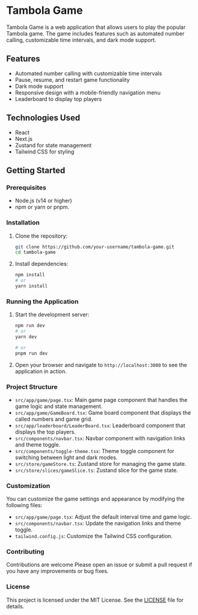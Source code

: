 # Tambola Game

Tambola Game is a web application that allows users to play the popular Tambola game. The game includes features such as automated number calling, customizable time intervals, and dark mode support.

## Features

- Automated number calling with customizable time intervals
- Pause, resume, and restart game functionality
- Dark mode support
- Responsive design with a mobile-friendly navigation menu
- Leaderboard to display top players

## Technologies Used

- React
- Next.js
- Zustand for state management
- Tailwind CSS for styling

## Getting Started

### Prerequisites

- Node.js (v14 or higher)
- npm or yarn or pnpm.

### Installation

1. Clone the repository:

   ```bash
   git clone https://github.com/your-username/tambola-game.git
   cd tambola-game
   ```

2. Install dependencies:

   ```bash
   npm install
   # or
   yarn install
   ```

### Running the Application

1. Start the development server:

   ```bash
   npm run dev
   # or
   yarn dev

   # or
   pnpm run dev
   ```

2. Open your browser and navigate to `http://localhost:3000` to see the application in action.

### Project Structure

- `src/app/game/page.tsx`: Main game page component that handles the game logic and state management.
- `src/app/game/GameBoard.tsx`: Game board component that displays the called numbers and game grid.
- `src/app/leaderboard/LeaderBoard.tsx`: Leaderboard component that displays the top players.
- `src/components/navbar.tsx`: Navbar component with navigation links and theme toggle.
- `src/components/toggle-theme.tsx`: Theme toggle component for switching between light and dark modes.
- `src/store/gameStore.ts`: Zustand store for managing the game state.
- `src/store/slices/gameSlice.ts`: Zustand slice for the game state.

### Customization

You can customize the game settings and appearance by modifying the following files:

- `src/app/game/page.tsx`: Adjust the default interval time and game logic.
- `src/components/navbar.tsx`: Update the navigation links and theme toggle.
- `tailwind.config.js`: Customize the Tailwind CSS configuration.

### Contributing

Contributions are welcome Please open an issue or submit a pull request if you have any improvements or bug fixes.

### License

This project is licensed under the MIT License. See the [LICENSE](LICENSE) file for details.
